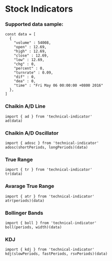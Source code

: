 # Stock Indicators

### Supported data sample:
```
const data = [
  {
    "volume" : 54008,
    "open" : 12.69,
    "high" : 12.69,
    "close" : 12.69,
    "low" : 12.69,
    "chg" : 0,
    "percent" : 0,
    "turnrate" : 0.09,
    "dif" : 0,
    "dea" : 0,
    "time" : "Fri May 06 00:00:00 +0800 2016"
  },
]
```

### Chaikin A/D Line
```
import { ad } from 'technical-indicator'
ad(data)
```

### Chaikin A/D Oscillator
```
import { adosc } from 'technical-indicator'
adosc(shortPeriods, longPeriods)(data)
```

### True Range
```
import { tr } from 'technical-indicator'
tr(data)
```

### Avarage True Range
```
import { atr } from 'technical-indicator'
atr(periods)(data)
```

### Bollinger Bands
```
import { boll } from 'technical-indicator'
boll(periods, width)(data)
```

### KDJ
```
import { kdj } from 'technical-indicator'
kdj(slowPeriods, fastPeriods, rsvPeriods)(data)
```
